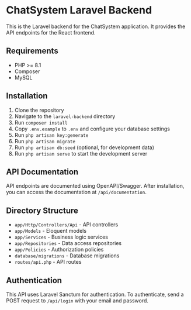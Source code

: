 # ChatSystem Laravel Backend

This is the Laravel backend for the ChatSystem application. It provides the API endpoints for the React frontend.

## Requirements

- PHP >= 8.1
- Composer
- MySQL

## Installation

1. Clone the repository
2. Navigate to the `laravel-backend` directory
3. Run `composer install`
4. Copy `.env.example` to `.env` and configure your database settings
5. Run `php artisan key:generate`
6. Run `php artisan migrate`
7. Run `php artisan db:seed` (optional, for development data)
8. Run `php artisan serve` to start the development server

## API Documentation

API endpoints are documented using OpenAPI/Swagger. After installation, you can access the documentation at `/api/documentation`.

## Directory Structure

- `app/Http/Controllers/Api` - API controllers
- `app/Models` - Eloquent models
- `app/Services` - Business logic services
- `app/Repositories` - Data access repositories
- `app/Policies` - Authorization policies
- `database/migrations` - Database migrations
- `routes/api.php` - API routes

## Authentication

This API uses Laravel Sanctum for authentication. To authenticate, send a POST request to `/api/login` with your email and password.
